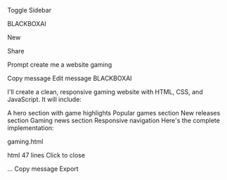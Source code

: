 


Toggle Sidebar

BLACKBOXAI

New

Share




<!DOCTYPE html>
<html lang="en">
<head>
    <meta charset="UTF-8">
    <meta name="viewport" content="width=device-width, initial-scale=1.0">
    <title>Epic Games Hub - Your Gaming Destination</title>
    <script src="https://cdn.tailwindcss.com"></script>
    <style>
        .game-card {
            transition: transform 0.3s ease, box-shadow 0.3s ease;
        }
        .game-card:hover {
            transform: translateY(-8px);
            box-shadow: 0 10px 25px rgba(0, 0, 0, 0.2);
        }
        .hero-bg {
            background: linear-gradient(rgba(0, 0, 0, 0.7), rgba(0, 0, 0, 0.7)), 
                        url('https://placehold.co/1920x1080') no-repeat center center;
            background-size: cover;
            height: 80vh;
        }
        @keyframes pulse {
            0%, 100% { opacity: 1; }
            50% { opacity: 0.5; }
        }
        .pulse-animation {
            animation: pulse 2s infinite;
        }
    </style>
</head>
<body class="bg-gray-900 text-gray-100">

Prompt create me a website gaming

Copy message
Edit message
BLACKBOXAI

I'll create a clean, responsive gaming website with HTML, CSS, and JavaScript. It will include:

A hero section with game highlights
Popular games section
New releases section
Gaming news section
Responsive navigation
Here's the complete implementation:

gaming.html

html
47 lines
Click to close
<!DOCTYPE html>
<html lang="en">
...
Copy message
Export
